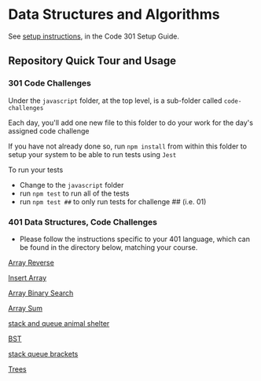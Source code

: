 # Data Structures and Algorithms

See [setup instructions](https://codefellows.github.io/setup-guide/code-301/3-code-challenges), in the Code 301 Setup Guide.

## Repository Quick Tour and Usage

### 301 Code Challenges

Under the `javascript` folder, at the top level, is a sub-folder called `code-challenges`

Each day, you'll add one new file to this folder to do your work for the day's assigned code challenge

If you have not already done so, run `npm install` from within this folder to setup your system to be able to run tests using `Jest`

To run your tests

- Change to the `javascript` folder
- run `npm test` to run all of the tests
- run `npm test ##` to only run tests for challenge ## (i.e. 01)

### 401 Data Structures, Code Challenges

- Please follow the instructions specific to your 401 language, which can be found in the directory below, matching your course.

[Array Reverse](../data-structures-and-algorithms/javascript/array-reverse)

[Insert Array](../data-structures-and-algorithms/javascript/array-insert-shift)

[Array Binary Search](../data-structures-and-algorithms/javascript/array-binary-search)

[Array Sum](../data-structures-and-algorithms/javascript/array-sum)


[stack and queue animal shelter ](../data-structures-and-algorithms/javascript/stack-queue-animal-shelter/README.md)


[BST](../data-structures-and-algorithms/javascript/Trees/README.md)

[stack queue brackets](../data-structures-and-algorithms/javascript/stack-queue-brackets/README.md)

[Trees](../data-structures-and-algorithms/javascript/Trees/README.md)
